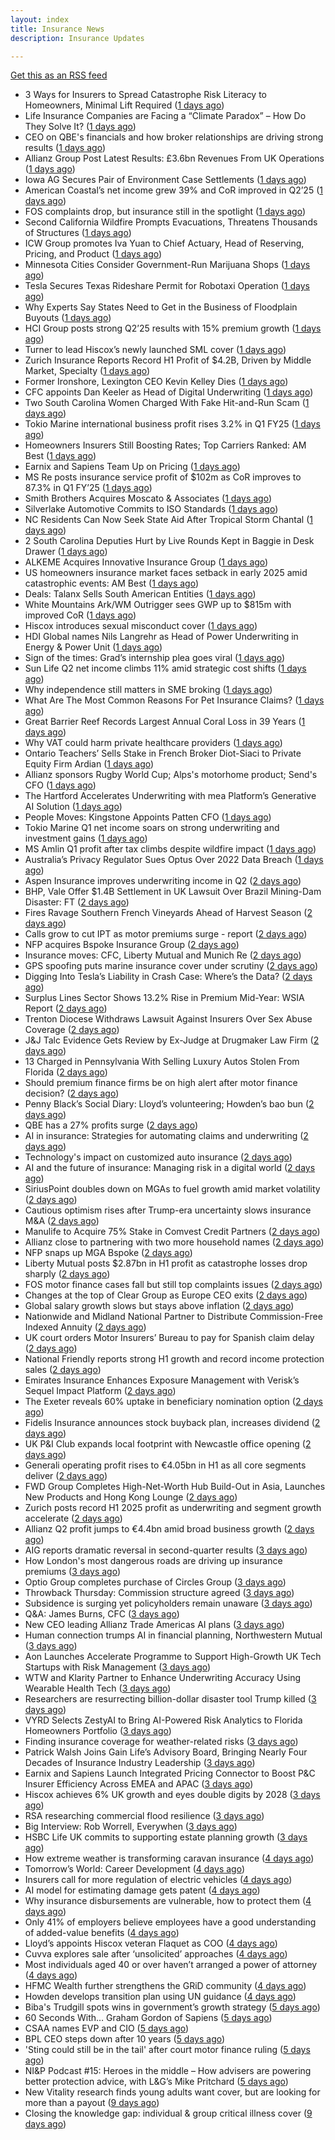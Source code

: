 ```yaml
---
layout: index
title: Insurance News
description: Insurance Updates

---
```


[Get this as an RSS feed](/insurance.rss)

<!-- news_marker starts -->
- 3 Ways for Insurers to Spread Catastrophe Risk Literacy to Homeowners, Minimal Lift Required ([1 days ago](https://www.insurancejournal.com/blogs/cotality/2025/08/08/834825.htm))
- Life Insurance Companies are Facing a “Climate Paradox” – How Do They Solve It? ([1 days ago](https://insurance-edge.net/2025/08/08/life-insurance-companies-are-facing-a-climate-paradox-how-do-they-solve-it/))
- CEO on QBE's financials and how broker relationships are driving strong results ([1 days ago](https://www.insurancebusinessmag.com/uk/news/breaking-news/ceo-on-qbes-financials-and-how-broker-relationships-are-driving-strong-results-545610.aspx))
- Allianz Group Post Latest Results: £3.6bn Revenues From UK Operations ([1 days ago](https://insurance-edge.net/2025/08/08/allianz-group-post-latest-results-3-6bn-revenues-from-uk-operations/))
- Iowa AG Secures Pair of Environment Case Settlements ([1 days ago](https://www.insurancejournal.com/news/midwest/2025/08/08/835081.htm))
- American Coastal’s net income grew 39% and CoR improved in Q2’25 ([1 days ago](https://www.reinsurancene.ws/american-coastals-net-income-grew-39-and-cor-improved-in-q225/))
- FOS complaints drop, but insurance still in the spotlight ([1 days ago](https://www.insurancebusinessmag.com/uk/news/breaking-news/fos-complaints-drop-but-insurance-still-in-the-spotlight-545600.aspx))
- Second California Wildfire Prompts Evacuations, Threatens Thousands of Structures ([1 days ago](https://www.insurancejournal.com/news/west/2025/08/08/835082.htm))
- ICW Group promotes Iva Yuan to Chief Actuary, Head of Reserving, Pricing, and Product ([1 days ago](https://www.reinsurancene.ws/icw-group-promotes-iva-yuan-to-chief-actuary-head-of-reserving-pricing-and-product/))
- Minnesota Cities Consider Government-Run Marijuana Shops ([1 days ago](https://www.insurancejournal.com/news/midwest/2025/08/08/835077.htm))
- Tesla Secures Texas Rideshare Permit for Robotaxi Operation ([1 days ago](https://www.insurancejournal.com/news/southcentral/2025/08/08/835072.htm))
- Why Experts Say States Need to Get in the Business of Floodplain Buyouts ([1 days ago](https://www.insurancejournal.com/news/southcentral/2025/08/08/835067.htm))
- HCI Group posts strong Q2’25 results with 15% premium growth ([1 days ago](https://www.reinsurancene.ws/hci-group-posts-strong-q225-results-with-15-premium-growth/))
- Turner to lead Hiscox’s newly launched SML cover ([1 days ago](https://www.reinsurancene.ws/turner-to-lead-hiscoxs-newly-launched-sml-cover/))
- Zurich Insurance Reports Record H1 Profit of $4.2B, Driven by Middle Market, Specialty ([1 days ago](https://www.insurancejournal.com/news/international/2025/08/08/835039.htm))
- Former Ironshore, Lexington CEO Kevin Kelley Dies ([1 days ago](https://www.insurancejournal.com/news/national/2025/08/08/835052.htm))
- CFC appoints Dan Keeler as Head of Digital Underwriting ([1 days ago](https://www.reinsurancene.ws/cfc-appoints-dan-keeler-as-head-of-digital-underwriting/))
- Two South Carolina Women Charged With Fake Hit-and-Run Scam ([1 days ago](https://www.insurancejournal.com/news/southeast/2025/08/08/835041.htm))
- Tokio Marine international business profit rises 3.2% in Q1 FY25 ([1 days ago](https://www.reinsurancene.ws/tokio-marine-international-business-profit-rises-3-2-in-q1-fy25/))
- Homeowners Insurers Still Boosting Rates; Top Carriers Ranked: AM Best ([1 days ago](https://www.insurancejournal.com/news/national/2025/08/08/835044.htm))
- Earnix and Sapiens Team Up on Pricing ([1 days ago](https://insurance-edge.net/2025/08/08/earnix-and-sapiens-team-up-on-pricing/))
- MS Re posts insurance service profit of $102m as CoR improves to 87.3% in Q1 FY’25 ([1 days ago](https://www.reinsurancene.ws/ms-re-posts-insurance-service-profit-of-102m-as-cor-improves-to-87-3-in-q1-fy25/))
- Smith Brothers Acquires Moscato & Associates ([1 days ago](https://www.insurancejournal.com/news/east/2025/08/08/835031.htm))
- Silverlake Automotive Commits to ISO Standards ([1 days ago](https://insurance-edge.net/2025/08/08/silverlake-automotive-commits-to-iso-standards/))
- NC Residents Can Now Seek State Aid After Tropical Storm Chantal ([1 days ago](https://www.insurancejournal.com/news/southeast/2025/08/08/835028.htm))
- 2 South Carolina Deputies Hurt by Live Rounds Kept in Baggie in Desk Drawer ([1 days ago](https://www.insurancejournal.com/news/southeast/2025/08/08/835022.htm))
- ALKEME Acquires Innovative Insurance Group ([1 days ago](https://www.insurancejournal.com/news/east/2025/08/08/835024.htm))
- US homeowners insurance market faces setback in early 2025 amid catastrophic events: AM Best ([1 days ago](https://www.reinsurancene.ws/us-homeowners-insurance-market-faces-setback-in-early-2025-amid-catastrophic-events-am-best/))
- Deals: Talanx Sells South American Entities ([1 days ago](https://insurance-edge.net/2025/08/08/deals-talanx-sells-south-american-entities/))
- White Mountains Ark/WM Outrigger sees GWP up to $815m with improved CoR ([1 days ago](https://www.reinsurancene.ws/white-mountains-ark-wm-outrigger-sees-gwp-up-to-815m-with-improved-cor/))
- Hiscox introduces sexual misconduct cover ([1 days ago](https://www.postonline.co.uk/commercial/7958861/hiscox-introduces-sexual-misconduct-cover))
- HDI Global names Nils Langrehr as Head of Power Underwriting in Energy & Power Unit ([1 days ago](https://www.reinsurancene.ws/hdi-global-names-nils-langrehr-as-head-of-power-underwriting-in-energy-power-unit/))
- Sign of the times: Grad’s internship plea goes viral ([1 days ago](https://www.postonline.co.uk/news/7958858/sign-of-the-times-grad%E2%80%99s-internship-plea-goes-viral))
- Sun Life Q2 net income climbs 11% amid strategic cost shifts ([1 days ago](https://www.insurancebusinessmag.com/uk/news/breaking-news/sun-life-q2-net-income-climbs-11-amid-strategic-cost-shifts-545533.aspx))
- Why independence still matters in SME broking ([1 days ago](https://www.insurancebusinessmag.com/uk/news/breaking-news/why-independence-still-matters-in-sme-broking-545531.aspx))
- What Are The Most Common Reasons For Pet Insurance Claims? ([1 days ago](https://insurance-edge.net/2025/08/08/what-are-the-most-common-reasons-for-pet-insurance-claims/))
- Great Barrier Reef Records Largest Annual Coral Loss in 39 Years ([1 days ago](https://www.insurancejournal.com/news/international/2025/08/08/835012.htm))
- Why VAT could harm private healthcare providers ([1 days ago](https://ifamagazine.com/why-vat-could-harm-private-healthcare-providers/))
- Ontario Teachers’ Sells Stake in French Broker Diot-Siaci to Private Equity Firm Ardian ([1 days ago](https://www.insurancejournal.com/news/international/2025/08/08/835009.htm))
- Allianz sponsors Rugby World Cup; Alps's motorhome product; Send's CFO ([1 days ago](https://www.postonline.co.uk/news/7958853/allianz-sponsors-rugby-world-cup-alpss-motorhome-product-sends-cfo))
- The Hartford Accelerates Underwriting with mea Platform’s Generative AI Solution ([1 days ago](https://www.insurtechinsights.com/the-hartford-accelerates-underwriting-with-mea-platforms-generative-ai-solution/))
- People Moves: Kingstone Appoints Patten CFO ([1 days ago](https://www.insurancejournal.com/news/east/2025/08/08/834629.htm))
- Tokio Marine Q1 net income soars on strong underwriting and investment gains ([1 days ago](https://www.insurancebusinessmag.com/uk/news/breaking-news/tokio-marine-q1-net-income-soars-on-strong-underwriting-and-investment-gains-545506.aspx))
- MS Amlin Q1 profit after tax climbs despite wildfire impact ([1 days ago](https://www.insurancebusinessmag.com/uk/news/breaking-news/ms-amlin-q1-profit-after-tax-climbs-despite-wildfire-impact-545503.aspx))
- Australia’s Privacy Regulator Sues Optus Over 2022 Data Breach ([1 days ago](https://www.insurancejournal.com/news/international/2025/08/08/835002.htm))
- Aspen Insurance improves underwriting income in Q2 ([2 days ago](https://www.insurancebusinessmag.com/uk/news/breaking-news/aspen-insurance-improves-underwriting-income-in-q2-545500.aspx))
- BHP, Vale Offer $1.4B Settlement in UK Lawsuit Over Brazil Mining-Dam Disaster: FT ([2 days ago](https://www.insurancejournal.com/news/international/2025/08/08/834999.htm))
- Fires Ravage Southern French Vineyards Ahead of Harvest Season ([2 days ago](https://www.insurancejournal.com/news/international/2025/08/08/834994.htm))
- Calls grow to cut IPT as motor premiums surge - report ([2 days ago](https://www.insurancebusinessmag.com/uk/news/auto-motor/calls-grow-to-cut-ipt-as-motor-premiums-surge--report-545497.aspx))
- NFP acquires Bspoke Insurance Group ([2 days ago](https://www.insurancebusinessmag.com/uk/news/breaking-news/nfp-acquires-bspoke-insurance-group-545496.aspx))
- Insurance moves: CFC, Liberty Mutual and Munich Re ([2 days ago](https://www.insurancebusinessmag.com/uk/news/breaking-news/insurance-moves-cfc-liberty-mutual-and-munich-re-545495.aspx))
- GPS spoofing puts marine insurance cover under scrutiny ([2 days ago](https://www.insurancebusinessmag.com/uk/news/marine/gps-spoofing-puts-marine-insurance-cover-under-scrutiny-545493.aspx))
- Digging Into Tesla’s Liability in Crash Case: Where’s the Data? ([2 days ago](https://www.insurancejournal.com/news/national/2025/08/08/834964.htm))
- Surplus Lines Sector Shows 13.2% Rise in Premium Mid-Year: WSIA Report ([2 days ago](https://www.insurancejournal.com/news/national/2025/08/08/834974.htm))
- Trenton Diocese Withdraws Lawsuit Against Insurers Over Sex Abuse Coverage ([2 days ago](https://www.insurancejournal.com/news/east/2025/08/08/834988.htm))
- J&J Talc Evidence Gets Review by Ex-Judge at Drugmaker Law Firm ([2 days ago](https://www.insurancejournal.com/news/national/2025/08/08/834978.htm))
- 13 Charged in Pennsylvania With Selling Luxury Autos Stolen From Florida ([2 days ago](https://www.insurancejournal.com/news/east/2025/08/08/834983.htm))
- Should premium finance firms be on high alert after motor finance decision? ([2 days ago](https://www.postonline.co.uk/regulation/7958311/should-premium-finance-firms-be-on-high-alert-after-motor-finance-decision))
- Penny Black’s Social Diary: Lloyd’s volunteering; Howden’s bao bun ([2 days ago](https://www.postonline.co.uk/people/7958082/penny-black%E2%80%99s-social-diary-lloyd%E2%80%99s-volunteering-howden%E2%80%99s-bao-bun))
- QBE has a 27% profits surge ([2 days ago](https://www.insurancebusinessmag.com/uk/news/breaking-news/qbe-has-a-27-profits-surge-545459.aspx))
- AI in insurance: Strategies for automating claims and underwriting ([2 days ago](https://www.dig-in.com/opinion/strategies-for-automating-claims-and-underwriting-with-ai))
- Technology's impact on customized auto insurance ([2 days ago](https://www.dig-in.com/opinion/how-telematics-will-customize-auto-insurance))
- AI and the future of insurance: Managing risk in a digital world ([2 days ago](https://www.dig-in.com/opinion/using-ai-to-manage-risk-in-a-digital-world))
- SiriusPoint doubles down on MGAs to fuel growth amid market volatility ([2 days ago](https://www.insurancebusinessmag.com/uk/news/breaking-news/siriuspoint-doubles-down-on-mgas-to-fuel-growth-amid-market-volatility-545405.aspx))
- Cautious optimism rises after Trump-era uncertainty slows insurance M&A ([2 days ago](https://www.insurancebusinessmag.com/uk/news/breaking-news/cautious-optimism-rises-after-trumpera-uncertainty-slows-insurance-manda-545403.aspx))
- Manulife to Acquire 75% Stake in Comvest Credit Partners ([2 days ago](https://www.insurtechinsights.com/manulife-to-acquire-75-stake-in-comvest-credit-partners/))
- Allianz close to partnering with two more household names ([2 days ago](https://www.postonline.co.uk/news/7958857/allianz-close-to-partnering-with-two-more-household-names))
- NFP snaps up MGA Bspoke ([2 days ago](https://www.postonline.co.uk/news/7958856/nfp-snaps-up-mga-bspoke))
- Liberty Mutual posts $2.87bn in H1 profit as catastrophe losses drop sharply ([2 days ago](https://www.insurancebusinessmag.com/uk/news/breaking-news/liberty-mutual-posts-2-87bn-in-h1-profit-as-catastrophe-losses-drop-sharply-545370.aspx))
- FOS motor finance cases fall but still top complaints issues ([2 days ago](https://www.postonline.co.uk/personal/7958855/fos-motor-finance-cases-fall-but-still-top-complaints-issues))
- Changes at the top of Clear Group as Europe CEO exits ([2 days ago](https://www.postonline.co.uk/news/7958854/changes-at-the-top-of-clear-group-as-europe-ceo-exits))
- Global salary growth slows but stays above inflation ([2 days ago](https://www.insurancebusinessmag.com/uk/news/breaking-news/global-salary-growth-slows-but-stays-above-inflation-545395.aspx))
- Nationwide and Midland National Partner to Distribute Commission-Free Indexed Annuity ([2 days ago](https://www.insurtechinsights.com/nationwide-and-midland-national-partner-to-distribute-commission-free-indexed-annuity/))
- UK court orders Motor Insurers’ Bureau to pay for Spanish claim delay ([2 days ago](https://www.insurancebusinessmag.com/uk/news/claims/uk-court-orders-motor-insurers-bureau-to-pay-for-spanish-claim-delay-545354.aspx))
- National Friendly reports strong H1 growth and record income protection sales ([2 days ago](https://ifamagazine.com/national-friendly-reports-strong-h1-growth-and-record-income-protection-sales/))
- Emirates Insurance Enhances Exposure Management with Verisk’s Sequel Impact Platform ([2 days ago](https://www.insurtechinsights.com/emirates-insurance-enhances-exposure-management-with-verisks-sequel-impact-platform/))
- The Exeter reveals 60% uptake in beneficiary nomination option ([2 days ago](https://ifamagazine.com/the-exeter-reveals-60-uptake-in-beneficiary-nomination-option/))
- Fidelis Insurance announces stock buyback plan, increases dividend ([2 days ago](https://www.insurancebusinessmag.com/uk/news/breaking-news/fidelis-insurance-announces-stock-buyback-plan-increases-dividend-545349.aspx))
- UK P&I Club expands local footprint with Newcastle office opening ([2 days ago](https://www.insurancebusinessmag.com/uk/news/marine/uk-pandi-club-expands-local-footprint-with-newcastle-office-opening-545347.aspx))
- Generali operating profit rises to €4.05bn in H1 as all core segments deliver ([2 days ago](https://www.insurancebusinessmag.com/uk/news/breaking-news/generali-operating-profit-rises-to-4-05bn-in-h1-as-all-core-segments-deliver-545343.aspx))
- FWD Group Completes High-Net-Worth Hub Build-Out in Asia, Launches New Products and Hong Kong Lounge ([2 days ago](https://www.insurtechinsights.com/fwd-group-completes-high-net-worth-hub-build-out-in-asia-launches-new-products-and-hong-kong-lounge/))
- Zurich posts record H1 2025 profit as underwriting and segment growth accelerate ([2 days ago](https://www.insurancebusinessmag.com/uk/news/breaking-news/zurich-posts-record-h1-2025-profit-as-underwriting-and-segment-growth-accelerate-545335.aspx))
- Allianz Q2 profit jumps to €4.4bn amid broad business growth ([2 days ago](https://www.insurancebusinessmag.com/uk/news/breaking-news/allianz-q2-profit-jumps-to-4-4bn-amid-broad-business-growth-545328.aspx))
- AIG reports dramatic reversal in second-quarter results ([3 days ago](https://www.insurancebusinessmag.com/uk/news/breaking-news/aig-reports-dramatic-reversal-in-secondquarter-results-545317.aspx))
- How London's most dangerous roads are driving up insurance premiums ([3 days ago](https://www.insurancebusinessmag.com/uk/news/auto-motor/how-londons-most-dangerous-roads-are-driving-up-insurance-premiums-545316.aspx))
- Optio Group completes purchase of Circles Group ([3 days ago](https://www.insurancebusinessmag.com/uk/news/breaking-news/optio-group-completes-purchase-of-circles-group-545312.aspx))
- Throwback Thursday: Commission structure agreed ([3 days ago](https://www.postonline.co.uk/broker/7956760/throwback-thursday-commission-structure-agreed))
- Subsidence is surging yet policyholders remain unaware ([3 days ago](https://www.postonline.co.uk/claims/7958244/subsidence-is-surging-yet-policyholders-remain-unaware))
- Q&A: James Burns, CFC ([3 days ago](https://www.postonline.co.uk/technology/7957874/qa-james-burns-cfc))
- New CEO leading Allianz Trade Americas AI plans ([3 days ago](https://www.dig-in.com/news/new-ceo-leading-allianz-trade-americas-ai-plans))
- Human connection trumps AI in financial planning, Northwestern Mutual ([3 days ago](https://www.dig-in.com/news/americans-prefer-human-financial-advisors-over-ai))
- Aon Launches Accelerate Programme to Support High-Growth UK Tech Startups with Risk Management ([3 days ago](https://www.insurtechinsights.com/aon-launches-accelerate-programme-to-support-high-growth-uk-tech-startups-with-risk-management/))
- WTW and Klarity Partner to Enhance Underwriting Accuracy Using Wearable Health Tech ([3 days ago](https://www.insurtechinsights.com/wtw-and-klarity-partner-to-enhance-underwriting-accuracy-using-wearable-health-tech/))
- Researchers are resurrecting billion-dollar disaster tool Trump killed ([3 days ago](https://www.dig-in.com/articles/researchers-are-resurrecting-billion-dollar-disaster-tool-trump-killed))
- VYRD Selects ZestyAI to Bring AI-Powered Risk Analytics to Florida Homeowners Portfolio ([3 days ago](https://www.insurtechinsights.com/vyrd-selects-zestyai-to-bring-ai-powered-risk-analytics-to-florida-homeowners-portfolio/))
- Finding insurance coverage for weather-related risks ([3 days ago](https://www.dig-in.com/podcast/finding-insurance-coverage-for-weather-related-risks))
- Patrick Walsh Joins Gain Life’s Advisory Board, Bringing Nearly Four Decades of Insurance Industry Leadership ([3 days ago](https://www.insurtechinsights.com/patrick-walsh-joins-gain-lifes-advisory-board-bringing-nearly-four-decades-of-insurance-industry-leadership/))
- Earnix and Sapiens Launch Integrated Pricing Connector to Boost P&C Insurer Efficiency Across EMEA and APAC ([3 days ago](https://www.insurtechinsights.com/earnix-and-sapiens-launch-integrated-pricing-connector-to-boost-pc-insurer-efficiency-across-emea-and-apac/))
- Hiscox achieves 6% UK growth and eyes double digits by 2028 ([3 days ago](https://www.postonline.co.uk/commercial/7958852/hiscox-achieves-6-uk-growth-and-eyes-double-digits-by-2028))
- RSA researching commercial flood resilience ([3 days ago](https://www.postonline.co.uk/commercial/7958851/rsa-researching-commercial-flood-resilience))
- Big Interview: Rob Worrell, Everywhen ([3 days ago](https://www.postonline.co.uk/broker/7958100/big-interview-rob-worrell-everywhen))
- HSBC Life UK commits to supporting estate planning growth ([3 days ago](https://ifamagazine.com/hsbc-life-uk-commits-to-supporting-estate-planning-growth/))
- How extreme weather is transforming caravan insurance ([4 days ago](https://www.postonline.co.uk/personal/7957924/how-extreme-weather-is-transforming-caravan-insurance))
- Tomorrow’s World: Career Development ([4 days ago](https://www.postonline.co.uk/people/7958152/tomorrow%E2%80%99s-world-career-development))
- Insurers call for more regulation of electric vehicles ([4 days ago](https://www.postonline.co.uk/personal/7958024/insurers-call-for-more-regulation-of-electric-vehicles))
- AI model for estimating damage gets patent ([4 days ago](https://www.dig-in.com/news/ai-model-for-estimating-damage-gets-patent))
- Why insurance disbursements are vulnerable, how to protect them ([4 days ago](https://www.dig-in.com/opinion/insurance-disbursements-are-vulnerable-how-to-protect-them))
- Only 41% of employers believe employees have a good understanding of added-value benefits ([4 days ago](https://ifamagazine.com/only-41-of-employers-believe-employees-have-a-good-understanding-of-added-value-benefits/))
- Lloyd’s appoints Hiscox veteran Flaquet as COO ([4 days ago](https://www.postonline.co.uk/lloyd%E2%80%99slondon/7958317/lloyd%E2%80%99s-appoints-hiscox-veteran-flaquet-as-coo))
- Cuvva explores sale after ‘unsolicited’ approaches ([4 days ago](https://www.postonline.co.uk/news/7958316/cuvva-explores-sale-after-%E2%80%98unsolicited%E2%80%99-approaches))
- Most individuals aged 40 or over haven’t arranged a power of attorney ([4 days ago](https://ifamagazine.com/most-individuals-aged-40-or-over-havent-arranged-a-power-of-attorney/))
- HFMC Wealth further strengthens the GRiD community ([4 days ago](https://ifamagazine.com/hfmc-wealth-further-strengthens-the-grid-community/))
- Howden develops transition plan using UN guidance ([4 days ago](https://www.postonline.co.uk/broker/7958296/howden-develops-transition-plan-using-un-guidance))
- Biba's Trudgill spots wins in government’s growth strategy ([5 days ago](https://www.postonline.co.uk/regulation/7958302/bibas-trudgill-spots-wins-in-government%E2%80%99s-growth-strategy))
- 60 Seconds With… Graham Gordon of Sapiens ([5 days ago](https://www.postonline.co.uk/people/7957970/60-seconds-with%E2%80%A6-graham-gordon-of-sapiens))
- CSAA names EVP and CIO ([5 days ago](https://www.dig-in.com/news/csaa-names-evp-and-cio))
- BPL CEO steps down after 10 years ([5 days ago](https://www.postonline.co.uk/broker/7958312/bpl-ceo-steps-down-after-10-years))
- 'Sting could still be in the tail' after court motor finance ruling ([5 days ago](https://www.postonline.co.uk/news/7958304/sting-could-still-be-in-the-tail-after-court-motor-finance-ruling))
- NI&P Podcast #15: Heroes in the middle – How advisers are powering better protection advice, with L&G’s Mike Pritchard ([5 days ago](https://ifamagazine.com/nip-podcast-15-heroes-in-the-middle-how-advisers-are-powering-better-protection-advice-with-lgs-mike-pritchard/))
- New Vitality research finds young adults want cover, but are looking for more than a payout ([9 days ago](https://ifamagazine.com/new-vitality-research-finds-young-adults-want-cover-but-are-looking-for-more-than-a-payout/))
- Closing the knowledge gap: individual & group critical illness cover ([9 days ago](https://ifamagazine.com/closing-the-knowledge-gap-individual-group-critical-illness-cover/))

<!-- news_marker ends -->